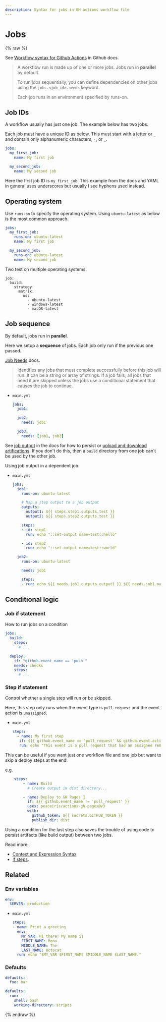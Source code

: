 ```yaml
---
description: Syntax for jobs in GH actions workflow file
---
```

# Jobs

{% raw %}

See [Workflow syntax for Github Actions](https://help.github.com/en/actions/reference/workflow-syntax-for-github-actions) in Github docs.

> A workflow run is made up of one or more jobs. Jobs run in **parallel** by default.
>
> To run jobs sequentially, you can define dependencies on other jobs using the `jobs.<job_id>.needs` keyword.
>
> Each job runs in an environment specified by runs-on.


## Job IDs

A workflow usually has just one job. The example below has two jobs.

Each job must have a unique ID as below. This must start with a letter or `_` and contain only alphanumeric characters, `-`, or `_`.

```yaml
jobs:
  my_first_job:
    name: My first job

  my_second_job:
    name: My second job
```

Here the first job ID is `my_first_job`. This example from the docs and YAML in general uses underscores but usually I see hyphens used instead. 

## Operating system

Use `runs-on` to specify the operating system. Using `ubuntu-latest` as below is the most common approach.

```yaml
jobs:
  my_first_job:
    runs-on: ubuntu-latest
    name: My first job

  my_second_job:
    runs-on: ubuntu-latest
    name: My second job
```

Two test on multiple operating systems.

```yam
job:
  build:
    strategy:
      matrix:
        os:
          - ubuntu-latest
          - windows-latest
          - macOS-latest
```


## Job sequence

By default, jobs run in **parallel**.

Here we setup a **sequence** of jobs. Each job only run if the previous one passed.

[Job Needs](https://docs.github.com/en/actions/reference/workflow-syntax-for-github-actions#jobsjob_idneeds) docs.

> Identifies any jobs that must complete successfully before this job will run. It can be a string or array of strings. If a job fails, all jobs that need it are skipped unless the jobs use a conditional statement that causes the job to continue.

- `main.yml`
    ```yaml
    jobs:
      job1:

      job2:
        needs: job1

      job3:
        needs: [job1, job2]
    ```

See [job output](https://docs.github.com/en/actions/reference/workflow-syntax-for-github-actions#jobsjobs_idoutputs) in the docs for how to persist or [upload and download artifications](https://docs.github.com/en/actions/guides/storing-workflow-data-as-artifacts#passing-data-between-jobs-in-a-workflow). If you don't do this, then a `build` directory from one job can't be used by the other job.

Using job output in a dependent job:

- `main.yml`
    ```yaml
    jobs:
      job1:
        runs-on: ubuntu-latest

        # Map a step output to a job output
        outputs:
          output1: ${{ steps.step1.outputs.test }}
          output2: ${{ steps.step2.outputs.test }}

        steps:
        - id: step1
          run: echo "::set-output name=test::hello"

        - id: step2
          run: echo "::set-output name=test::world"

      job2:
        runs-on: ubuntu-latest

        needs: job1

        steps:
        - run: echo ${{ needs.job1.outputs.output1 }} ${{ needs.job1.outputs.output2 }}
    ```


## Conditional logic

### Job if statement 

How to run jobs on a condition 

```yaml
jobs:
  build:
    steps:
      # ...

  deploy:
    if: "github.event_name == 'push'"
    needs: checks
    steps:
      # ...
```

### Step if statement 

Control whether a single step will run or be skipped.

Here, this step only runs when the event type is `pull_request` and the event action is `unassigned`.

- `main.yml`
    ```yaml
    steps:
      - name: My first step
       if: ${{ github.event_name == 'pull_request' && github.event.action == 'unassigned' }}
       run: echo "This event is a pull request that had an assignee removed."
    ```

This can be useful if you want just one workflow file and one job but want to skip a deploy steps at the end. 

e.g.

```yaml
    steps:
        - name: Build
          # Create output in dist directory...

        - name: Deploy to GH Pages 🚀
          if: ${{ github.event_name != 'pull_request' }}
          uses: peaceiris/actions-gh-pages@v3
          with:
            github_token: ${{ secrets.GITHUB_TOKEN }}
            publish_dir: dist
```

Using a condition for the last step also saves the trouble of using code to persist artifacts (like build output) between two jobs.

Read more:

- [Context and Expression Syntax](https://help.github.com/en/actions/reference/context-and-expression-syntax-for-github-actions)
- [If steps](https://docs.github.com/en/actions/reference/workflow-syntax-for-github-actions#jobsjob_idsteps).


## Related

### Env variables

```yaml
env:
  SERVER: production
```


- `main.yml`
    ```yaml
    steps:
    - name: Print a greeting
      env:
        MY_VAR: Hi there! My name is
        FIRST_NAME: Mona
        MIDDLE_NAME: The
        LAST_NAME: Octocat
      run: echo "$MY_VAR $FIRST_NAME $MIDDLE_NAME $LAST_NAME."
    ```

### Defaults

```yaml
defaults:
  foo: bar
```

```yaml
defaults:
  run:
    shell: bash
    working-directory: scripts
```

{% endraw %}
